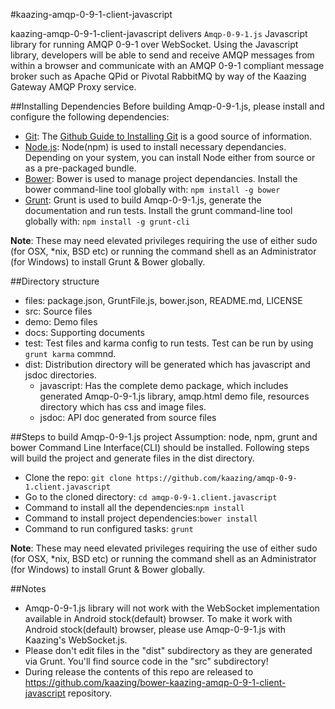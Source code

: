 #kaazing-amqp-0-9-1-client-javascript

kaazing-amqp-0-9-1-client-javascript delivers ```Amqp-0-9-1.js``` Javascript library for running AMQP 0-9-1 over WebSocket. Using the Javascript library, developers will be able to send and receive AMQP messages from within a browser and communicate with an AMQP 0-9-1 compliant message broker such as Apache QPid or Pivotal RabbitMQ by way of the Kaazing Gateway AMQP Proxy service.

##Installing Dependencies
Before building Amqp-0-9-1.js, please install and configure the following dependencies:

* [Git](http://git-scm.com/): The [Github Guide to Installing Git](https://help.github.com/articles/set-up-git) is a good source of information.
* [Node.js](http://nodejs.org/): Node(npm) is used to install necessary dependancies. Depending on your system, you can install Node either from source or as a pre-packaged bundle.
* [Bower](http://bower.io/): Bower is used to manage project dependancies. Install the bower command-line tool globally with:  ```npm install -g bower```
* [Grunt](http://gruntjs.com/): Grunt is used to build Amqp-0-9-1.js, generate the documentation and run tests. Install the grunt command-line tool globally with: ```npm install -g grunt-cli```

**Note**: These may need elevated privileges requiring the use of either sudo (for OSX, *nix, BSD etc) or running the command shell as an Administrator (for Windows) to install Grunt & Bower globally.

##Directory structure
* files: package.json, GruntFile.js, bower.json, README.md, LICENSE
* src: Source files
* demo: Demo files
* docs: Supporting documents
* test: Test files and karma config to run tests. Test can be run by using ```grunt karma``` commnd.
* dist: Distribution directory will be generated which has javascript and jsdoc directories.
    * javascript: Has the complete demo package, which includes generated Amqp-0-9-1.js library, amqp.html demo file, resources directory which has css and image files.
    * jsdoc: API doc generated from source files

##Steps to build Amqp-0-9-1.js project
Assumption: node, npm, grunt and bower Command Line Interface(CLI) should be installed. Following steps will build the project and generate files in the dist directory.

* Clone the repo: ```git clone https://github.com/kaazing/amqp-0-9-1.client.javascript```
* Go to the cloned directory: ```cd amqp-0-9-1.client.javascript```
* Command to install all the dependencies:```npm install ```
* Command to install project dependencies:```bower install```
* Command to run configured tasks: ```grunt```

**Note**: These may need elevated privileges requiring the use of either sudo (for OSX, *nix, BSD etc) or running the command shell as an Administrator (for Windows) to install Grunt & Bower globally.

##Notes
* Amqp-0-9-1.js library will not work with the WebSocket implementation available in Android stock(default) browser. To make it work with Android stock(default) browser, please use Amqp-0-9-1.js with Kaazing's WebSocket.js.
* Please don't edit files in the "dist" subdirectory as they are generated via Grunt. You'll find source code in the "src" subdirectory!
* During release the contents of this repo are released to https://github.com/kaazing/bower-kaazing-amqp-0-9-1-client-javascript repository.
